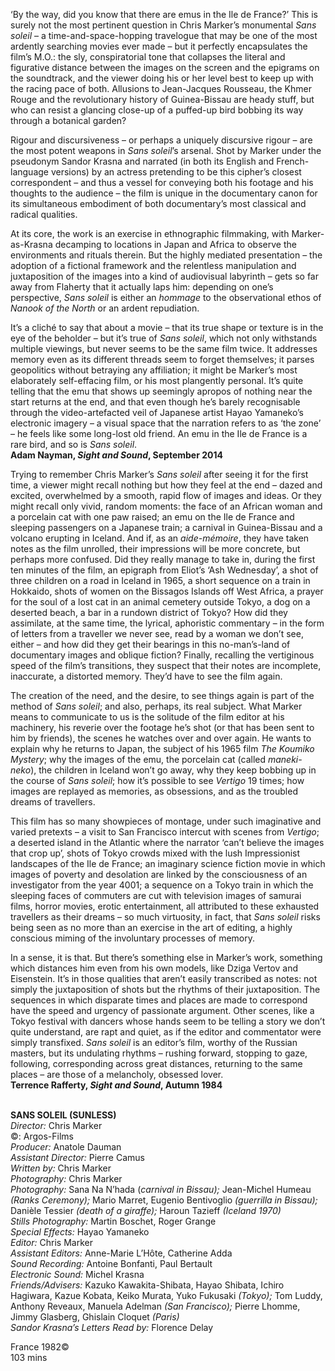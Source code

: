 

‘By the way, did you know that there are emus in the Ile de France?’ This is surely not the most pertinent question in Chris Marker’s monumental _Sans soleil_ – a time-and-space-hopping travelogue that may be one of the most ardently searching movies ever made – but it perfectly encapsulates the film’s M.O.: the sly, conspiratorial tone that collapses the literal and figurative distance between the images on the screen and the epigrams on the soundtrack, and the viewer doing his or her level best to keep up with the racing pace of both. Allusions to Jean-Jacques Rousseau, the Khmer Rouge and the revolutionary history of Guinea-Bissau are heady stuff, but who can resist a glancing close-up of a puffed-up bird bobbing its way through a botanical garden?

Rigour and discursiveness – or perhaps a uniquely discursive rigour – are the most potent weapons in _Sans soleil_’s arsenal. Shot by Marker under the pseudonym Sandor Krasna and narrated (in both its English and French-language versions) by an actress pretending to be this cipher’s closest correspondent – and thus a vessel for conveying both his footage and his thoughts to the audience – the film is unique in the documentary canon for its simultaneous embodiment of both documentary’s most classical and  radical qualities.

At its core, the work is an exercise in ethnographic filmmaking, with Marker-as-Krasna decamping to locations in Japan and Africa to observe the environments and rituals therein. But the highly mediated presentation – the adoption of a fictional framework and the relentless manipulation and juxtaposition of the images into a kind of audiovisual labyrinth – gets so far away from Flaherty that it actually laps him: depending on one’s perspective, _Sans soleil_ is either an _hommage_ to the observational ethos of _Nanook of the North_ or an ardent repudiation.

It’s a cliché to say that about a movie – that its true shape or texture is in the eye of the beholder – but it’s true of _Sans soleil_, which not only withstands multiple viewings, but never seems to be the same film twice. It addresses memory even as its different threads seem to forget themselves; it parses geopolitics without betraying any affiliation; it might be Marker’s most elaborately self-effacing film, or his most plangently personal. It’s quite telling that the emu that shows up seemingly apropos of nothing near the start returns at the end, and that even though he’s barely recognisable through the video-artefacted veil of Japanese artist Hayao Yamaneko’s electronic imagery – a visual space that the narration refers to as ‘the zone’ – he feels like some long-lost old friend. An emu in the Ile de France is a rare bird, and so is  _Sans soleil_.  
**Adam Nayman, _Sight and Sound_, September 2014**

Trying to remember Chris Marker’s _Sans soleil_ after seeing it for the first time, a viewer might recall nothing but how they feel at the end – dazed and excited, overwhelmed by a smooth, rapid flow of images and ideas. Or they might recall only vivid, random moments: the face of an African woman and a porcelain cat with one paw raised; an emu on the Ile de France and sleeping passengers on a Japanese train; a carnival in Guinea-Bissau and a volcano erupting in Iceland. And if, as an _aide-mémoire_, they have taken notes as the film unrolled, their impressions will be more concrete, but perhaps more confused. Did they really manage to take in, during the first ten minutes of the film, an epigraph from Eliot’s ‘Ash Wednesday’, a shot of three children on a road in Iceland in 1965, a short sequence on a train in Hokkaido, shots of women on the Bissagos Islands off West Africa, a prayer for the soul of a lost cat in an animal cemetery outside Tokyo, a dog on a deserted beach, a bar in a rundown district of Tokyo? How did they assimilate, at the same time, the lyrical, aphoristic commentary – in the form of letters from a traveller we never see, read by a woman we don’t see, either – and how did they get their bearings in this no-man’s-land of documentary images and oblique fiction? Finally, recalling the vertiginous speed of the film’s transitions, they suspect that their notes are incomplete, inaccurate, a distorted memory. They’d have to see the film again.

The creation of the need, and the desire, to see things again is part of the method of _Sans soleil_; and also, perhaps, its real subject. What Marker means to communicate to us is the solitude of the film editor at his machinery, his reverie over the footage he’s shot (or that has been sent to him by friends), the scenes he watches over and over again. He wants to explain why he returns to Japan, the subject of his 1965 film _The Koumiko Mystery_; why the images of the emu, the porcelain cat (called _maneki-neko_), the children in Iceland won’t go away, why they keep bobbing up in the course of _Sans soleil_; how it’s possible to see _Vertigo_ 19 times; how images are replayed as memories, as obsessions, and as the troubled dreams of travellers.

This film has so many showpieces of montage, under such imaginative and varied pretexts – a visit to San Francisco intercut with scenes from _Vertigo_; a deserted island in the Atlantic where the narrator ‘can’t believe the images that crop up’, shots of Tokyo crowds mixed with the lush Impressionist landscapes of the Ile de France; an imaginary science fiction movie in which images of poverty and desolation are linked by the consciousness of an investigator from the year 4001; a sequence on a Tokyo train in which the sleeping faces of commuters are cut with television images of samurai films, horror movies, erotic entertainment, all attributed to these exhausted travellers as their dreams – so much virtuosity, in fact, that _Sans soleil_ risks being seen as no more than an exercise in the art of editing, a highly conscious miming of the involuntary processes of memory.

In a sense, it is that. But there’s something else in Marker’s work, something which distances him even from his own models, like Dziga Vertov and Eisenstein. It’s in those qualities that aren’t easily transcribed as notes: not simply the juxtaposition of shots but the rhythms of their juxtaposition. The sequences in which disparate times and places are made to correspond have the speed and urgency of passionate argument. Other scenes, like a Tokyo festival with dancers whose hands seem to be telling a story we don’t quite understand, are rapt and quiet, as if the editor and commentator were simply transfixed. _Sans soleil_ is an editor’s film, worthy of the Russian masters, but its undulating rhythms – rushing forward, stopping to gaze, following, corresponding across great distances, returning to the same places – are those of a melancholy, obsessed lover.  
**Terrence Rafferty, _Sight and Sound_, Autumn 1984**
<br><br>

**SANS SOLEIL (SUNLESS)**<br>
_Director:_ Chris Marker<br>
©: Argos-Films<br>
_Producer:_ Anatole Dauman<br>
_Assistant Director:_ Pierre Camus<br>
_Written by:_ Chris Marker<br>
_Photography:_ Chris Marker<br>
_Photography:_ Sana Na N’hada (_carnival in Bissau);_ Jean-Michel Humeau _(Ranks Ceremony);_ Mario Marret, Eugenio Bentivoglio _(guerrilla in Bissau);_ Danièle Tessier _(death of a giraffe);_ Haroun Tazieff _(Iceland 1970)_<br>
_Stills Photography:_ Martin Boschet, Roger Grange<br>
_Special Effects:_ Hayao Yamaneko<br>
_Editor:_ Chris Marker<br>
_Assistant Editors:_ Anne-Marie L’Hôte,  Catherine Adda<br>
_Sound Recording:_ Antoine Bonfanti, Paul Bertault<br>
_Electronic Sound:_ Michel Krasna<br>
_Friends/Advisers:_ Kazuko Kawakita-Shibata, Hayao Shibata, Ichiro Hagiwara, Kazue Kobata, Keiko Murata, Yuko Fukusaki _(Tokyo);_  Tom Luddy, Anthony Reveaux,  Manuela Adelman _(San Francisco);_  Pierre Lhomme, Jimmy Glasberg, Ghislain Cloquet _(Paris)_<br>
_Sandor Krasna’s Letters Read by:_ Florence Delay<br>

France 1982©<br>
103 mins<br>
<br>
<!--stackedit_data:
eyJoaXN0b3J5IjpbLTE4OTc5OTg5NjZdfQ==
-->